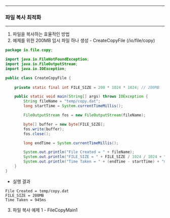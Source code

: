 -----
### 파일 복사 최적화
-----
1. 파일을 복사하는 효율적인 방법
2. 예제를 위한 200MB 임시 파일 하나 생성 - CreateCopyFile (/io/file/copy)
```java
package io.file.copy;

import java.io.FileNotFoundException;
import java.io.FileOutputStream;
import java.io.IOException;

public class CreateCopyFile {
    
    private static final int FILE_SIZE = 200 * 1024 * 1024; // 200MB

    public static void main(String[] args) throws IOException {
        String fileName = "temp/copy.dat";
        long startTime = System.currentTimeMillis();

        FileOutputStream fos = new FileOutputStream(fileName);

        byte[] buffer = new byte[FILE_SIZE];
        fos.write(buffer);
        fos.close();

        long endTime = System.currentTimeMillis();

        System.out.println("File Created = " + fileName);
        System.out.println("FILE_SIZE = " + FILE_SIZE / 1024 / 1024 + "MB");
        System.out.println("Time Taken = " + (endTime - startTime) + "ms");
    }
}
```
  - 실행 결과
```
File Created = temp/copy.dat
FILE_SIZE = 200MB
Time Taken = 945ms
```

3. 파일 복사 예제 1 - FileCopyMain1
```java
